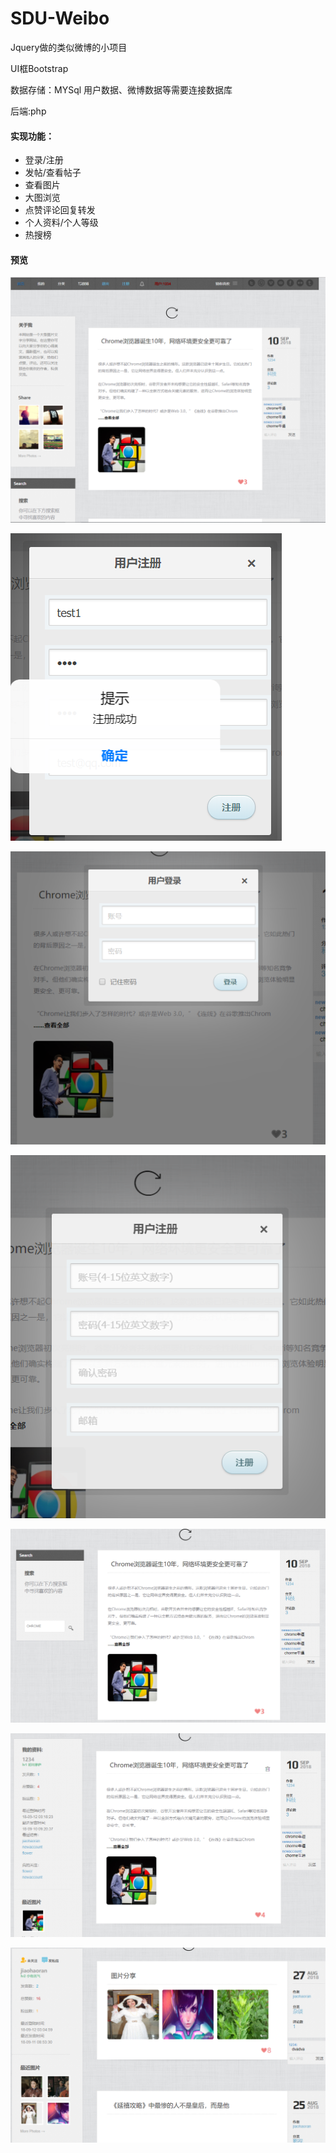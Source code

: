 # SDU-Weibo

Jquery做的类似微博的小项目 

UI框Bootstrap

数据存储：MYSql 用户数据、微博数据等需要连接数据库

后端:php

#### 实现功能：

- 登录/注册
- 发帖/查看帖子
- 查看图片
- 大图浏览
- 点赞评论回复转发
- 个人资料/个人等级
- 热搜榜

#### 预览

![image](https://github.com/LittleWhitechun/SDU-Weibo/blob/main/%E9%A2%84%E8%A7%88/%E5%9B%BE%E7%89%871.png)

![image](https://github.com/LittleWhitechun/SDU-Weibo/blob/main/%E9%A2%84%E8%A7%88/%E5%9B%BE%E7%89%872.png)

![image](https://github.com/LittleWhitechun/SDU-Weibo/blob/main/%E9%A2%84%E8%A7%88/%E5%9B%BE%E7%89%873.png)

![image](https://github.com/LittleWhitechun/SDU-Weibo/blob/main/%E9%A2%84%E8%A7%88/%E5%9B%BE%E7%89%874.png)

![image](https://github.com/LittleWhitechun/SDU-Weibo/blob/main/%E9%A2%84%E8%A7%88/%E5%9B%BE%E7%89%875.png)

![image](https://github.com/LittleWhitechun/SDU-Weibo/blob/main/%E9%A2%84%E8%A7%88/%E5%9B%BE%E7%89%876.png)

![image](https://github.com/LittleWhitechun/SDU-Weibo/blob/main/%E9%A2%84%E8%A7%88/%E5%9B%BE%E7%89%877.png)
